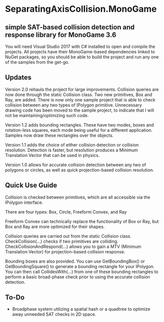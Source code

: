 # SeparatingAxisCollision.MonoGame
## simple SAT-based collision detection and response library for MonoGame 3.6

You will need Visual Studio 2017 with C# installed to open and compile the projects. All projects have their MonoGame-based dependencies linked to NuGet packages, so you should be able to build the project and run any one of the samples from the get-go.

## Updates

Version 2.0 rehauls the project for large improvements. Collision queries are now done through the static Collision class. Two new primitives, Box and Ray, are added. There is now only one sample project that is able to check collision between any two types of IPolygon primitive. Unnecessary drawing code has been moved to the sample project, to indicate that I will not be maintaining/optimizing such code.

Version 1.2 adds bounding rectangles. These have two modes, boxes and rotation-less squares, each mode being useful for a different application. Samples now draw these rectangles over the objects.

Version 1.1 adds the choice of either collision detection or collision resolution. Detection is faster, but resolution produces a Minimum Translation Vector that can be used in physics.

Version 1.0 allows for accurate collision detection between any two of polygons or circles, as well as quick projection-based collision resolution.

## Quick Use Guide

Collision is checked between primitives, which are all accessible via the IPolygon interface.

There are four types: Box, Circle, Freeform Convex, and Ray

Freeform Convex can technically replace the functionality of Box or Ray, but Box and Ray are more optimized for their shapes.

Collision queries are carried out from the static Collision class. CheckCollision(...) checks if two primitives are colliding. CheckCollisionAndRespond(...) allows you to gain a MTV (Minimum Translation Vector) for projection-based collision response.

Bounding boxes are also provided. You can use GetBoundingBox() or GetBoundingSquare() to generate a bounding rectangle for your IPolygon. You can then call CollidesWith(...) from one of these bounding rectangles to perform a basic broad-phase check prior to using the accurate collision detection.

## To-Do

- Broadphase system utilizing a spatial hash or a quadtree to optimize away unneeded SAT checks in 2D space.


